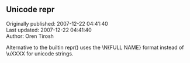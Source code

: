 ## Unicode repr  
Originally published: 2007-12-22 04:41:40  
Last updated: 2007-12-22 04:41:40  
Author: Oren Tirosh  
  
Alternative to the builtin repr() uses the \N{FULL NAME} format instead of \uXXXX for unicode strings.